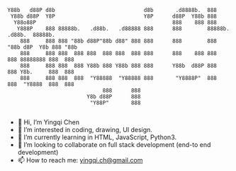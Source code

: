 ```
Y88b   d88P d8b                            d8b       .d8888b.  888                        
 Y88b d88P  Y8P                            Y8P      d88P  Y88b 888                        
  Y88o88P                                           888    888 888                        
   Y888P    888 88888b.   .d88b.   .d88888 888      888        88888b.   .d88b.  88888b.  
    888     888 888 "88b d88P"88b d88" 888 888      888        888 "88b d8P  Y8b 888 "88b 
    888     888 888  888 888  888 888  888 888      888    888 888  888 88888888 888  888 
    888     888 888  888 Y88b 888 Y88b 888 888      Y88b  d88P 888  888 Y8b.     888  888 
    888     888 888  888  "Y88888  "Y88888 888       "Y8888P"  888  888  "Y8888  888  888 
                              888      888                                                
                         Y8b d88P      888                                                
                          "Y88P"       888                                                
                                      
```
                                                                                 
- 👋 Hi, I’m Yingqi Chen
- 👀 I’m interested in coding, drawing, UI design.
- 🌱 I’m currently learning in HTML, JavaScript, Python3.
- 💞️ I’m looking to collaborate on full stack development (end-to end development)
- 📫 How to reach me: yingqi.ch@gmail.com


<!---
yingqi955/yingqi955 is a ✨ special ✨ repository because its `README.md` (this file) appears on your GitHub profile.
You can click the Preview link to take a look at your changes.
--->
